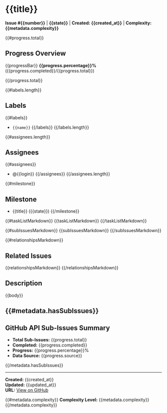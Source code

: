# {{title}}

**Issue #{{number}}** | **{{state}}** | **Created: {{created_at}}** | **Complexity: {{metadata.complexity}}**

{{#progress.total}}
## Progress Overview

{{progressBar}} **{{progress.percentage}}%** ({{progress.completed}}/{{progress.total}})

{{/progress.total}}

{{#labels.length}}
## Labels
{{#labels}}
- `{{name}}`
{{/labels}}
{{/labels.length}}

{{#assignees.length}}
## Assignees
{{#assignees}}
- @{{login}}
{{/assignees}}
{{/assignees.length}}

{{#milestone}}
## Milestone
- {{title}} ({{state}})
{{/milestone}}

{{#taskListMarkdown}}
{{taskListMarkdown}}
{{/taskListMarkdown}}

{{#subIssuesMarkdown}}
{{subIssuesMarkdown}}
{{/subIssuesMarkdown}}

{{#relationshipsMarkdown}}
## Related Issues

{{relationshipsMarkdown}}
{{/relationshipsMarkdown}}

## Description

{{body}}

{{#metadata.hasSubIssues}}
---

## GitHub API Sub-Issues Summary

- **Total Sub-Issues:** {{progress.total}}
- **Completed:** {{progress.completed}}
- **Progress:** {{progress.percentage}}%
- **Data Source:** {{progress.source}}

{{/metadata.hasSubIssues}}

---

**Created:** {{created_at}}  
**Updated:** {{updated_at}}  
**URL:** [View on GitHub]({{html_url}})

{{#metadata.complexity}}
**Complexity Level:** {{metadata.complexity}}
{{/metadata.complexity}}